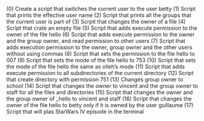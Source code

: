 (0) Create a script that switches the current user to the user betty 
(1) Script that prints the effective user name 
(2) Script that prints all the groups that the current user is part of 
(3) Scrpit that changes the owner of a file 
(4) Script that crate an empty file 
(5) Script that adds execute permission to the owner of the file hello 
(6) Script that adds execute permission to the owner and the group owner, and read permission to other users 
(7) Script that adds execution permission to the owner, group owner and the other users without using commas (8) Script that sets the permission to the file hello to 007 
(9) Script that sets the mode of the file hello to 753 
(10) Script that sets the mode of the file hello the same as olleh’s mode 
(11) Script that adds execute permission to all subdirectories of the current directory 
(12) Script that create directory with permission 751 
(13) Changes group owner to school 
(14) Script that changes the owner to vincent and the group owner to staff for all the files and directories (15) Script that changes the owner and the group owner of _hello to vincent and staff 
(16) Script that changes the owner of the file hello to betty only if it is owned by the user guillaume 
(17) Script that will plas StarWars IV episode in the terminal
